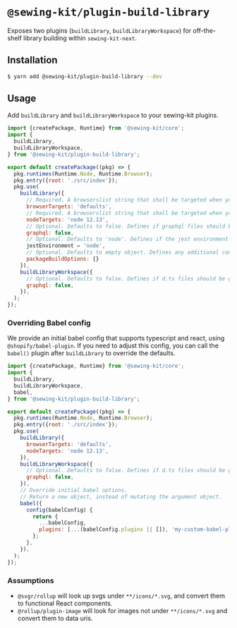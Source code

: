 # `@sewing-kit/plugin-build-library`

Exposes two plugins (`buildLibrary`, `buildLibraryWorkspace`) for off-the-shelf library building within `sewing-kit-next`.

## Installation

```sh
$ yarn add @sewing-kit/plugin-build-library --dev
```

## Usage

Add `buildLibrary` and `buildLibraryWorkspace` to your sewing-kit plugins.

```js
import {createPackage, Runtime} from '@sewing-kit/core';
import {
  buildLibrary,
  buildLibraryWorkspace,
} from '@sewing-kit/plugin-build-library';

export default createPackage((pkg) => {
  pkg.runtimes(Runtime.Node, Runtime.Browser);
  pkg.entry({root: './src/index'});
  pkg.use(
    buildLibrary({
      // Required. A browserslist string that shall be targeted when your runtime includes `Runtime.Browser`
      browserTargets: 'defaults',
      // Required. A browserslist string that shall be targeted when your runtime includes `Runtime.Node`
      nodeTargets: 'node 12.13',
      // Optional. Defaults to false. Defines if graphql files should be processed.
      graphql: false,
      // Optional. Defaults to 'node'. Defines if the jest environment should be 'node' or 'jsdom'.
      jestEnvironment = 'node',
      // Optional. Defaults to empty object. Defines any additional config to pass to plugin-package-build
      packageBuildOptions: {}
    }),
    buildLibraryWorkspace({
      // Optional. Defaults to false. Defines if d.ts files should be generated for graphql files.
      graphql: false,
    }),
  );
});
```

### Overriding Babel config

We provide an initial babel config that supports typescript and react, using `@shopify/babel-plugin`. If you need to adjust this config, you can call the `babel()` plugin after `buildLibrary` to override the defaults.

```js
import {createPackage, Runtime} from '@sewing-kit/core';
import {
  buildLibrary,
  buildLibraryWorkspace,
  babel,
} from '@sewing-kit/plugin-build-library';

export default createPackage((pkg) => {
  pkg.runtimes(Runtime.Node, Runtime.Browser);
  pkg.entry({root: './src/index'});
  pkg.use(
    buildLibrary({
      browserTargets: 'defaults',
      nodeTargets: 'node 12.13',
    }),
    buildLibraryWorkspace({
      // Optional. Defaults to false. Defines if d.ts files should be generated for graphql files.
      graphql: false,
    }),
    // Override initial babel options.
    // Return a new object, instead of mutating the argument object.
    babel({
      config(babelConfig) {
        return {
          ...babelConfig,
          plugins: [...(babelConfig.plugins || []), 'my-custom-babel-plugin'],
        };
      },
    }),
  );
});
```

### Assumptions

- `@svgr/rollup` will look up svgs under `**/icons/*.svg`, and convert them to functional React components.
- `@rollup/plugin-image` will look for images not under `**/icons/*.svg` and convert them to data uris.

